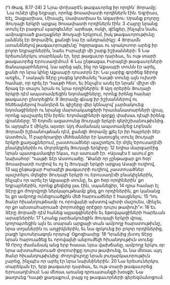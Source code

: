 (Դ Թագ. 8.17-24)
2 Նրա փոխարէն թագաւորեց իր որդին՝ Յորամը:  Նա ունէր վեց եղբայր, որոնք Յոսափատի որդիներն էին. Եզրիաս, Եէլ, Զաքարիաս, Միսայէլ, Սափատիաս եւ Ազարիու: Սրանք բոլորը Յուդայի երկրի արքայ Յոսափատի որդիներն էին: 3 Հայրը նրանց տուել էր բազում պարգեւներ՝ արծաթ, ոսկի, զէնքեր, ինչպէս նաեւ ամրացուած քաղաքներ Յուդայի երկրում, իսկ թագաւորութիւնը յանձնել էր Յորամին, քանզի նա էր անդրանիկը: 4 Յորամն ստանձնելով թագաւորութիւնը՝ հզօրացաւ ու սրակոտոր արեց իր բոլոր եղբայրներին, նաեւ Իսրայէլի մի շարք իշխանների:
5 Նա երեսուներկու տարեկան էր, երբ թագաւոր դարձաւ, եւ ութ տարի թագաւորեց Երուսաղէմում: 6 Նա ընթացաւ Իսրայէլի թագաւորների ճանապարհներով. նա արեց այն, ինչ որ Աքաաբի տունն էր արել, քանի որ նրա կինը Աքաաբի դուստրն էր: Նա չարիք գործեց Տիրոջ առջեւ, 7 սակայն Տէրը չուզեց կործանել Դաւթի տունը այն ուխտի համար, որ դրել էր Դաւթի հետ, եւ ինչպէս ասել էր նրան՝ միշտ մի ճրագ էր տալու նրան ու նրա որդիներին:
8 Այդ օրերին Յուդայի երկրի դէմ ապստամբեցին եդոմացիները, որոնք իրենց համար թագաւոր ընտրեցին: 9 Յորամը գնաց իր իշխաններով ու հեծեալներով հանդերձ եւ գիշերը վեր կենալով՝ յարձակուեց եդոմացիների ու նրանց մարտակառքերի հրամանատարների վրայ, որոնք պաշարել էին իրեն: Եդոմացիների զօրքը փախաւ դէպի իրենց վրանները: 10 Եդոմն ազատուեց Յուդայի երկրի գերիշխանութիւնից. եւ այդպէս է մինչեւ այսօր: Այդ ժամանակ ապստամբեց Լոբնան Յորամի իշխանութեան դէմ, քանզի Յորամը լքել էր իր հայրերի Տէր Աստծուն, 11 բարձրադիր մեհեաններ էր կառուցել տուել Յուդայի երկրի քաղաքներում, չաստուածներ պաշտելու էր մղել Երուսաղէմի բնակիչներին ու մոլորեցրել Յուդայի երկիրը: 12 Եղիա մարգարէից նրան պատգամագիր եկաւ, ուր ասուած էր. «Այսպէս է ասում քո նախահօր՝ Դաւթի Տէր Աստուածը. “Քանի որ չընթացար քո հօր՝ Յոսափատի ուղիով եւ ոչ էլ Յուդայի երկրի արքայ Ասայի ուղիով, 13 այլ ընթացար Իսրայէլի թագաւորի ուղիով, չաստուածներ պաշտելու մղեցիր Յուդայի երկրի ու Երուսաղէմի բնակիչներին, ինչպէս որ արել էր Աքաաբի տունը, եւ քո հօր որդիներին՝ քո եղբայրներին, որոնք քեզնից լաւ էին, սպանեցիր, 14 դրա համար էլ Տէրը քո ժողովրդի ներկայութեամբ քեզ, քո որդիներին, քո կանանց եւ քո ամբողջ ունեցուածքին մեծ հարուածներ է հասցնելու: 15 Դու ծանր հիւանդութեամբ ու որովայնի ախտով պիտի մաշուես, մինչեւ որ քո ախտահարուած փորոտիքը օրէցօր դուրս թափուի”»:
16 Եւ Տէրը Յորամի դէմ հանեց այլազգիներին եւ եթովպացիների հարեւան արաբներին: 17 Նրանք յարձակուեցին Յուդայի երկրի վրայ, կողոպտեցին այն եւ տարան արքայի տան ամբողջ հարստութիւնը, նրա տղաներին ու աղջիկներին, եւ նա զրկուեց իր բոլոր որդիներից, բացի կրտսերագոյն որդուց՝ Օքոզիասից:
18 Դրանից յետոյ Տէրը նրան հարուածեց եւ որովայնի անբուժելի հիւանդութիւն տուեց: 19 Որոշ ժամանակ անց երբ հասաւ նրա վախճանը, ամբողջ երկու օր նրա ախտահարուած փորոտիքը դուրս թափուեց, եւ նա մեռաւ այդ ծանր հիւանդութիւնից: Ժողովուրդը նրան յուղարկաւորութիւն չարեց, ինչպէս որ արել էր նրա նախնիներին: 20 Նա երեսուներկու տարեկան էր, երբ թագաւոր դարձաւ, եւ ութ տարի թագաւորեց Երուսաղէմում: Նա մեռաւ առանց դրուատանքի խօսքի: Նա թաղուեց Դաւթի քաղաքում, բայց ոչ թագաւորների գերեզմանոցում:
